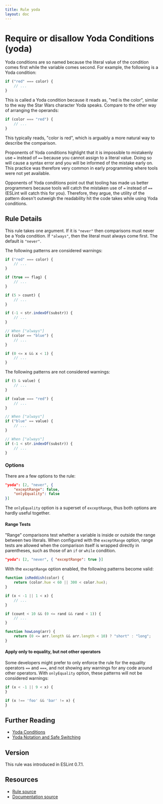 ```yaml
---
title: Rule yoda
layout: doc
---
```

<!-- Note: No pull requests accepted for this file. See README.md in the root directory for details. -->
# Require or disallow Yoda Conditions (yoda)

Yoda conditions are so named because the literal value of the condition comes first while the variable comes second. For example, the following is a Yoda condition:

```js
if ("red" === color) {
    // ...
}
```

This is called a Yoda condition because it reads as, "red is the color", similar to the way the Star Wars character Yoda speaks. Compare to the other way of arranging the operands:

```js
if (color === "red") {
    // ...
}
```

This typically reads, "color is red", which is arguably a more natural way to describe the comparison.

Proponents of Yoda conditions highlight that it is impossible to mistakenly use `=` instead of `==` because you cannot assign to a literal value. Doing so will cause a syntax error and you will be informed of the mistake early on. This practice was therefore very common in early programming where tools were not yet available.

Opponents of Yoda conditions point out that tooling has made us better programmers because tools will catch the mistaken use of `=` instead of `==` (ESLint will catch this for you). Therefore, they argue, the utility of the pattern doesn't outweigh the readability hit the code takes while using Yoda conditions.

## Rule Details

This rule takes one argument. If it is `"never"` then comparisons must never be a Yoda condition. If `"always"`, then the literal must always come first. The default is `"never"`.

The following patterns are considered warnings:

```js
if ("red" === color) {
    // ...
}
```

```js
if (true == flag) {
    // ...
}
```

```js
if (5 > count) {
    // ...
}
```

```js
if (-1 < str.indexOf(substr)) {
    // ...
}
```

```js
// When ["always"]
if (color == "blue") {
    // ...
}
```

```js
if (0 <= x && x < 1) {
    // ...
}
```

The following patterns are not considered warnings:

```js
if (5 & value) {
    // ...
}
```

```js
if (value === "red") {
    // ...
}
```

```js
// When ["always"]
if ("blue" == value) {
    // ...
}
```

```js
// When ["always"]
if (-1 < str.indexOf(substr)) {
    // ...
}
```

### Options

There are a few options to the rule:

```json
"yoda": [2, "never", {
    "exceptRange": false,
    "onlyEquality": false
}]
```

The `onlyEquality` option is a superset of `exceptRange`, thus both options are hardly useful together.

#### Range Tests

"Range" comparisons test whether a variable is inside or outside the range between two literals. When configured with the `exceptRange` option, range tests are allowed when the comparison itself is wrapped directly in parentheses, such as those of an `if` or `while` condition.

```json
"yoda": [2, "never", { "exceptRange": true }]
```

With the `exceptRange` option enabled, the following patterns become valid:

```js
function isReddish(color) {
    return (color.hue < 60 || 300 < color.hue);
}
```

```js
if (x < -1 || 1 < x) {
    // ...
}
```

```js
if (count < 10 && (0 <= rand && rand < 1)) {
    // ...
}
```

```js
function howLong(arr) {
    return (0 <= arr.length && arr.length < 10) ? "short" : "long";
}
```

#### Apply only to equality, but not other operators

Some developers might prefer to only enforce the rule for the equality operators `==` and `===`, and not showing any warnings for any code around other operators. With `onlyEquality` option, these patterns will not be considered warnings:

```js
if (x < -1 || 9 < x) {
}
```

```js
if (x !== 'foo' && 'bar' != x) {
}
```

## Further Reading

* [Yoda Conditions](http://en.wikipedia.org/wiki/Yoda_conditions)
* [Yoda Notation and Safe Switching](http://thomas.tuerke.net/on/design/?with=1249091668#msg1146181680)

## Version

This rule was introduced in ESLint 0.7.1.

## Resources

* [Rule source](https://github.com/eslint/eslint/tree/master/lib/rules/yoda.js)
* [Documentation source](https://github.com/eslint/eslint/tree/master/docs/rules/yoda.md)
